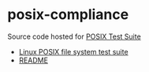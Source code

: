 # posix-compliance

Source code hosted for [POSIX Test Suite](https://www.tuxera.com/community/open-source-posix/)

- [Linux POSIX file system test suite](https://lwn.net/Articles/276617/)
- [README](https://github.com/ljishen/posix-compliance/pjd-fstest-20080816/README) 
